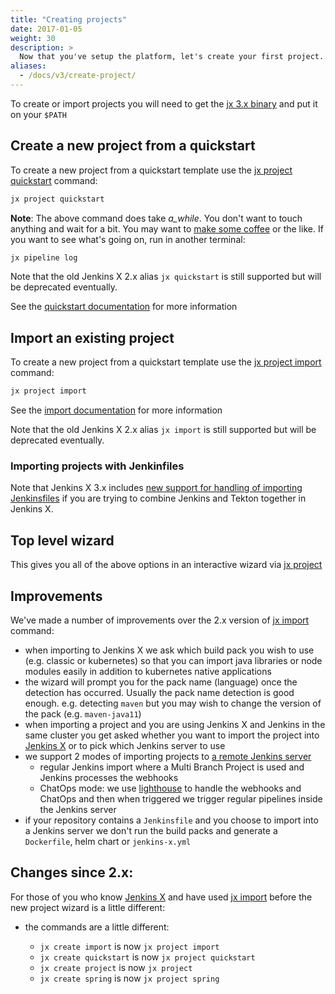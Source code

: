 ```yaml
---
title: "Creating projects"
date: 2017-01-05
weight: 30
description: >
  Now that you've setup the platform, let's create your first project.
aliases:
  - /docs/v3/create-project/
---
```


To create or import projects you will need to get the [jx 3.x binary](/docs/v3/guides/jx3/) and put it on your `$PATH`


## Create a new project from a quickstart

To create a new project from a quickstart template use the [jx project quickstart](https://github.com/jenkins-x/jx-project/blob/master/docs/cmd/project_quickstart.md) command:

```bash 
jx project quickstart
``` 

**Note**: The above command does take _a_while_. You don't want to touch anything and wait for a bit. You may want to [make some coffee](https://www.roastycoffee.com/how-to-make-coffee-without-a-coffee-maker/) or the like. If you want to see what's going on, run in another terminal:

```bash
jx pipeline log
```


Note that the old Jenkins X 2.x alias `jx quickstart` is still supported but will be deprecated eventually.

See the [quickstart documentation](/docs/create-project/creating/) for more information

## Import an existing project

To create a new project from a quickstart template use the [jx project import](https://github.com/jenkins-x/jx-project/blob/master/docs/cmd/project_import.md) command:

```bash 
jx project import
```        

See the [import documentation](/docs/create-project/creating/import/) for more information

Note that the old Jenkins X 2.x alias `jx import` is still supported but will be deprecated eventually.

### Importing projects with Jenkinfiles

Note that Jenkins X 3.x includes [new support for handling of importing Jenkinsfiles](jenkinsfile) if you are trying to combine Jenkins and Tekton together in Jenkins X.


## Top level wizard

This gives you all of the above options in an interactive wizard via [jx project](https://github.com/jenkins-x/jx-project/blob/master/docs/cmd/project.md)


## Improvements

We've made a number of improvements over the 2.x version of [jx import](https://jenkins-x.io/commands/jx_import/) command:

* when importing to Jenkins X we ask which build pack you wish to use (e.g. classic or kubernetes) so that you can import java libraries or node modules easily in addition to kubernetes native applications
* the wizard will prompt you for the pack name (language) once the detection has occurred. Usually the pack name detection is good enough. e.g. detecting `maven` but you may wish to change the version of the pack (e.g. `maven-java11`)
* when importing a project and you are using Jenkins X and Jenkins in the same cluster you get asked whether you want to import the project into [Jenkins X](https://jenkins-x.io/) or to pick which Jenkins server to use
* we support 2 modes of importing projects to [a remote Jenkins server](/docs/v3/guides/jenkins/)
  * regular Jenkins import where a Multi Branch Project is used and Jenkins processes the webhooks
  * ChatOps mode: we use [lighthouse](https://github.com/jenkins-x/lighthouse) to handle the webhooks and ChatOps and then when triggered we trigger regular pipelines inside the Jenkins server 
* if your repository contains a `Jenkinsfile` and you choose to import into a Jenkins server we don't run the build packs and generate a `Dockerfile`, helm chart or `jenkins-x.yml`


## Changes since 2.x:

For those of you who know [Jenkins X](https://jenkins-x.io/) and have used [jx import](https://jenkins-x.io/commands/jx_import/) before the new project wizard is a little different:

* the commands are a little different:

  * `jx create import` is now `jx project import`
  * `jx create quickstart` is now `jx project quickstart`
  * `jx create project` is now `jx project`
  * `jx create spring` is now `jx project spring`
